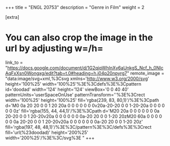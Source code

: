 +++
title = "ENGL 20753"
description = "Genre in Film"
weight = 2

[extra]
# You can also crop the image in the url by adjusting w=/h=
link_to = "https://docs.google.com/document/d/1G2qjqWhInXy6aUnkgS_Ncf_h_0NIcAqFxXsn0Wongxg/edit?tab=t.0#heading=h.j04p20npyrg7"
remote_image = "data:image/svg+xml,%3Csvg xmlns='http://www.w3.org/2000/svg' height='100%25' width='100%25'%3E%3Cdefs%3E%3Cpattern id='doodad' width='124' height='124' viewBox='0 0 40 40' patternUnits='userSpaceOnUse' patternTransform=''%3E%3Crect width='100%25' height='100%25' fill='rgba(239, 83, 80,1)'/%3E%3Cpath d='M0 0a 20 20 0 0 1 20 20a 0 0 0 0 0 0 0v20a-20-20 0 0 1-20-20a 0 0 0 0 0 0 0z' fill='rgba(155, 44, 44,1)'/%3E%3Cpath d='M20 20a 0 0 0 0 0 0 0a 20-20 0 0 1 20-20v20a 0 0 0 0 0 0 0a-20 20 0 0 1-20 20zM20 60a 0 0 0 0 0 0 0a 20-20 0 0 1 20-20v20a 0 0 0 0 0 0 0a-20 20 0 0 1-20 20z' fill='rgba(197, 48, 48,1)'/%3E%3C/pattern%3E%3C/defs%3E%3Crect fill='url(%23doodad)' height='200%25' width='200%25'/%3E%3C/svg%3E "
+++
